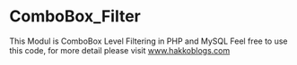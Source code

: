 # ComboBox_Filter

This Modul is ComboBox Level Filtering in PHP and MySQL
Feel free to use this code, for more detail please visit
www.hakkoblogs.com
